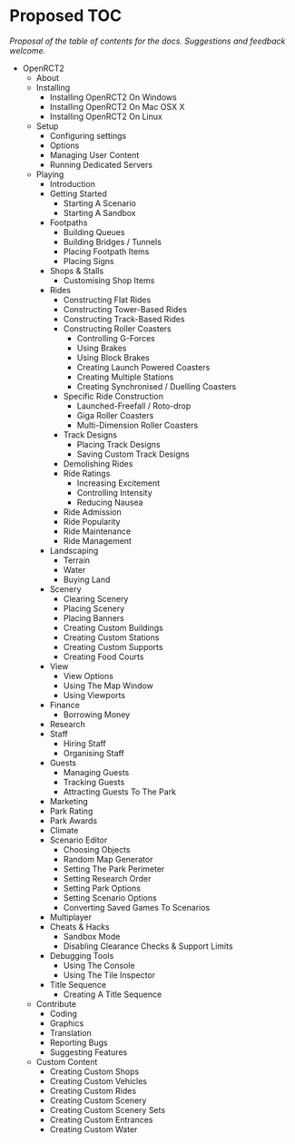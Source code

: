 Proposed TOC
============
*Proposal of the table of contents for the docs. Suggestions and feedback welcome.*

- OpenRCT2
  - About
  - Installing
    - Installing OpenRCT2 On Windows
    - Installing OpenRCT2 On Mac OSX X
    - Installing OpenRCT2 On Linux
  - Setup
    - Configuring settings
    - Options
    - Managing User Content
    - Running Dedicated Servers
  - Playing
    - Introduction
    - Getting Started
      - Starting A Scenario
      - Starting A Sandbox
    - Footpaths
      - Building Queues
      - Building Bridges / Tunnels
      - Placing Footpath Items
      - Placing Signs
    - Shops & Stalls
      - Customising Shop Items
    - Rides
      - Constructing Flat Rides
      - Constructing Tower-Based Rides
      - Constructing Track-Based Rides
      - Constructing Roller Coasters
        - Controlling G-Forces
        - Using Brakes
        - Using Block Brakes
        - Creating Launch Powered Coasters
        - Creating Multiple Stations
        - Creating Synchronised / Duelling Coasters
      - Specific Ride Construction
        - Launched-Freefall / Roto-drop
        - Giga Roller Coasters
        - Multi-Dimension Roller Coasters
      - Track Designs
        - Placing Track Designs
        - Saving Custom Track Designs
      - Demolishing Rides
      - Ride Ratings
        - Increasing Excitement
        - Controlling Intensity
        - Reducing Nausea
      - Ride Admission
      - Ride Popularity
      - Ride Maintenance
      - Ride Management
    - Landscaping
      - Terrain
      - Water
      - Buying Land
    - Scenery
      - Clearing Scenery
      - Placing Scenery
      - Placing Banners
      - Creating Custom Buildings
      - Creating Custom Stations
      - Creating Custom Supports
      - Creating Food Courts
    - View
      - View Options
      - Using The Map Window
      - Using Viewports
    - Finance
      - Borrowing Money
    - Research
    - Staff
      - Hiring Staff
      - Organising Staff
    - Guests
      - Managing Guests
      - Tracking Guests
      - Attracting Guests To The Park
    - Marketing
    - Park Rating
    - Park Awards
    - Climate
    - Scenario Editor
      - Choosing Objects
      - Random Map Generator
      - Setting The Park Perimeter
      - Setting Research Order
      - Setting Park Options
      - Setting Scenario Options
      - Converting Saved Games To Scenarios
    - Multiplayer
    - Cheats & Hacks
      - Sandbox Mode
      - Disabling Clearance Checks & Support Limits
    - Debugging Tools
      - Using The Console
      - Using The Tile Inspector
    - Title Sequence
      - Creating A Title Sequence
  - Contribute
    - Coding
    - Graphics
    - Translation
    - Reporting Bugs
    - Suggesting Features
  - Custom Content
    - Creating Custom Shops
    - Creating Custom Vehicles
    - Creating Custom Rides
    - Creating Custom Scenery
    - Creating Custom Scenery Sets 
    - Creating Custom Entrances
    - Creating Custom Water
